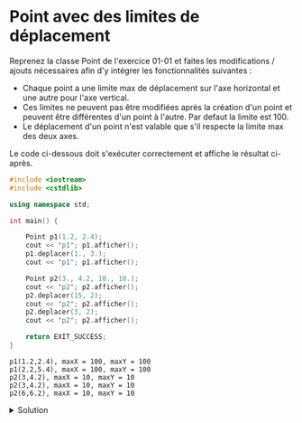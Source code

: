 # Point avec des limites de déplacement
Reprenez la classe Point de l'exercice 01-01 et faites les modifications / ajouts nécessaires afin d'y intégrer les fonctionnalités suivantes :

- Chaque point a une limite max de déplacement sur l'axe horizontal et une autre pour l'axe vertical.
- Ces limites ne peuvent pas être modifiées après la création d'un point et peuvent être différentes d'un point à l'autre. Par defaut la limite est 100.
- Le déplacement d'un point n'est valable que s'il respecte la limite max des deux axes.


Le code ci-dessous doit s'exécuter correctement et affiche le résultat ci-après.

~~~cpp
#include <iostream>
#include <cstdlib>

using namespace std;

int main() {

    Point p1(1.2, 2.4);
    cout << "p1"; p1.afficher();
    p1.deplacer(1., 3.);
    cout << "p1"; p1.afficher();

    Point p2(3., 4.2, 10., 10.);
    cout << "p2"; p2.afficher();
    p2.deplacer(15, 2);
    cout << "p2"; p2.afficher();
    p2.deplacer(3, 2);
    cout << "p2"; p2.afficher();

    return EXIT_SUCCESS;
}
~~~

~~~text
p1(1.2,2.4), maxX = 100, maxY = 100
p1(2.2,5.4), maxX = 100, maxY = 100
p2(3,4.2), maxX = 10, maxY = 10
p2(3,4.2), maxX = 10, maxY = 10
p2(6,6.2), maxX = 10, maxY = 10
~~~


<details>
<summary>Solution</summary>

~~~cpp
#include <iostream>
#include <cstdlib>

using namespace std;

class Point {
public:
    Point();
    Point(double x, double y, double maxX = 100., double maxY = 100.);
    void setX(double x);
    void setY(double y);
    double getX() const;
    double getY() const;
    double getMaxX() const;
    double getMaxY() const;
    void deplacer(double dx, double dy);
    void afficher() const;
private:
    double x, y;
    const double maxX;
    const double maxY;
};

// -----------------------------------------------------------------



int main() {

    Point p1(1.2, 2.4);
    cout << "p1"; p1.afficher();
    p1.deplacer(1., 3.);
    cout << "p1"; p1.afficher();

    Point p2(3., 4.2, 10., 10.);
    cout << "p2"; p2.afficher();
    p2.deplacer(15, 2);
    cout << "p2"; p2.afficher();
    p2.deplacer(3, 2);
    cout << "p2"; p2.afficher();

    return EXIT_SUCCESS;
}

// -----------------------------------------------------------------
Point::Point() : Point(0., 0.) {}

Point::Point(double x, double y, double maxX, double maxY) : x(x), y(y), maxX(maxX), maxY(maxY) {}


void Point::setX(double x){
    this->x = x;
}

void Point::setY(double y){
    this->y = y;
}

double Point::getX() const {
    return this->x;
}

double Point::getY() const {
    return this->y;
}

double Point::getMaxX() const {
    return this->maxX;
}

double Point::getMaxY() const {
    return this->maxY;
}

void Point::deplacer(double dx, double dy) {
    if(x + dx <= maxX && y + dy <= maxY){
        x += dx;
        y += dy;    
    }        
}

void Point::afficher() const {
    cout << "(" << x << "," << y << ")" << ", maxX = " << maxX << ", maxY = " << maxY << endl;
}
// -----------------------------------------------------------------
~~~



</details>